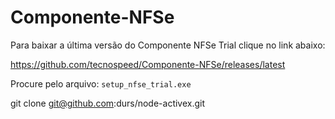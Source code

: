 # Componente-NFSe

Para baixar a última versão do Componente NFSe Trial clique no link abaixo:

https://github.com/tecnospeed/Componente-NFSe/releases/latest

Procure pelo arquivo: `setup_nfse_trial.exe`

git clone git@github.com:durs/node-activex.git
